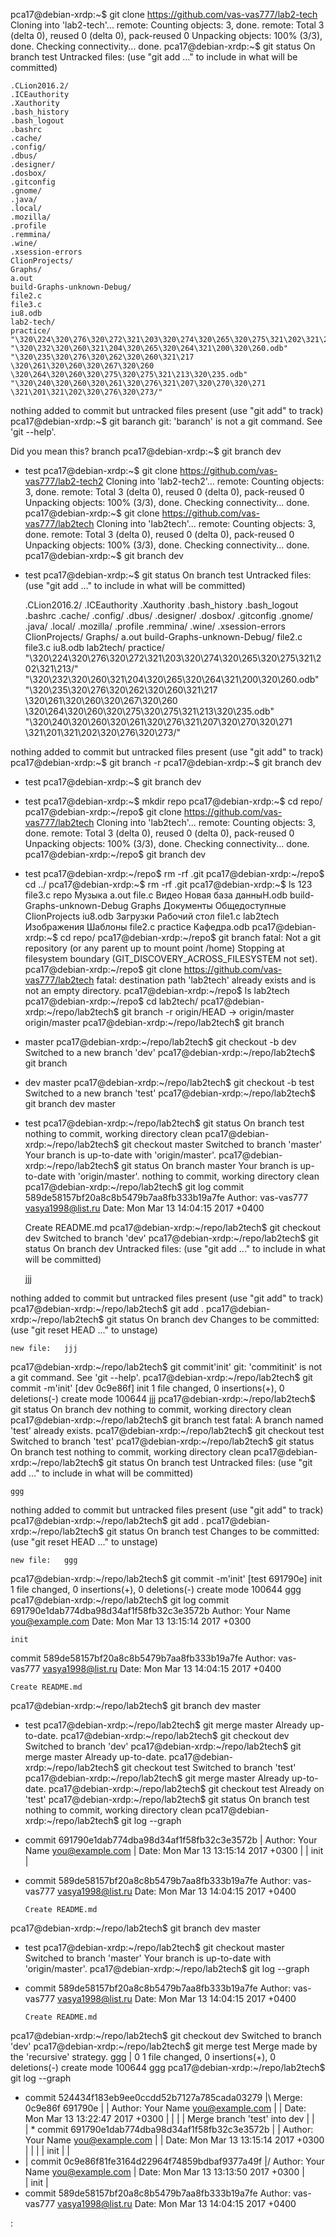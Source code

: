 pca17@debian-xrdp:~$ git clone https://github.com/vas-vas777/lab2-tech
Cloning into 'lab2-tech'...
remote: Counting objects: 3, done.
remote: Total 3 (delta 0), reused 0 (delta 0), pack-reused 0
Unpacking objects: 100% (3/3), done.
Checking connectivity... done.
pca17@debian-xrdp:~$ git status
On branch test
Untracked files:
  (use "git add <file>..." to include in what will be committed)

	.CLion2016.2/
	.ICEauthority
	.Xauthority
	.bash_history
	.bash_logout
	.bashrc
	.cache/
	.config/
	.dbus/
	.designer/
	.dosbox/
	.gitconfig
	.gnome/
	.java/
	.local/
	.mozilla/
	.profile
	.remmina/
	.wine/
	.xsession-errors
	ClionProjects/
	Graphs/
	a.out
	build-Graphs-unknown-Debug/
	file2.c
	file3.c
	iu8.odb
	lab2-tech/
	practice/
	"\320\224\320\276\320\272\321\203\320\274\320\265\320\275\321\202\321\213/"
	"\320\232\320\260\321\204\320\265\320\264\321\200\320\260.odb"
	"\320\235\320\276\320\262\320\260\321\217 \320\261\320\260\320\267\320\260 \320\264\320\260\320\275\320\275\321\213\320\235.odb"
	"\320\240\320\260\320\261\320\276\321\207\320\270\320\271 \321\201\321\202\320\276\320\273/"

nothing added to commit but untracked files present (use "git add" to track)
pca17@debian-xrdp:~$ git baranch
git: 'baranch' is not a git command. See 'git --help'.

Did you mean this?
	branch
pca17@debian-xrdp:~$ git branch
  dev
* test
pca17@debian-xrdp:~$ git clone https://github.com/vas-vas777/lab2-tech2
Cloning into 'lab2-tech2'...
remote: Counting objects: 3, done.
remote: Total 3 (delta 0), reused 0 (delta 0), pack-reused 0
Unpacking objects: 100% (3/3), done.
Checking connectivity... done.
pca17@debian-xrdp:~$ git clone https://github.com/vas-vas777/lab2tech
Cloning into 'lab2tech'...
remote: Counting objects: 3, done.
remote: Total 3 (delta 0), reused 0 (delta 0), pack-reused 0
Unpacking objects: 100% (3/3), done.
Checking connectivity... done.
pca17@debian-xrdp:~$ git branch
  dev
* test
pca17@debian-xrdp:~$ git status
On branch test
Untracked files:
  (use "git add <file>..." to include in what will be committed)

	.CLion2016.2/
	.ICEauthority
	.Xauthority
	.bash_history
	.bash_logout
	.bashrc
	.cache/
	.config/
	.dbus/
	.designer/
	.dosbox/
	.gitconfig
	.gnome/
	.java/
	.local/
	.mozilla/
	.profile
	.remmina/
	.wine/
	.xsession-errors
	ClionProjects/
	Graphs/
	a.out
	build-Graphs-unknown-Debug/
	file2.c
	file3.c
	iu8.odb
	lab2tech/
	practice/
	"\320\224\320\276\320\272\321\203\320\274\320\265\320\275\321\202\321\213/"
	"\320\232\320\260\321\204\320\265\320\264\321\200\320\260.odb"
	"\320\235\320\276\320\262\320\260\321\217 \320\261\320\260\320\267\320\260 \320\264\320\260\320\275\320\275\321\213\320\235.odb"
	"\320\240\320\260\320\261\320\276\321\207\320\270\320\271 \321\201\321\202\320\276\320\273/"

nothing added to commit but untracked files present (use "git add" to track)
pca17@debian-xrdp:~$ git branch -r
pca17@debian-xrdp:~$ git branch
  dev
* test
pca17@debian-xrdp:~$ git branch
  dev
* test
pca17@debian-xrdp:~$ mkdir repo
pca17@debian-xrdp:~$ cd repo/
pca17@debian-xrdp:~/repo$ git clone https://github.com/vas-vas777/lab2tech
Cloning into 'lab2tech'...
remote: Counting objects: 3, done.
remote: Total 3 (delta 0), reused 0 (delta 0), pack-reused 0
Unpacking objects: 100% (3/3), done.
Checking connectivity... done.
pca17@debian-xrdp:~/repo$ git branch
  dev
* test
pca17@debian-xrdp:~/repo$ rm -rf .git
pca17@debian-xrdp:~/repo$ cd ../
pca17@debian-xrdp:~$ rm -rf .git
pca17@debian-xrdp:~$ ls
123                         file3.c   repo         Музыка
a.out                       file.c    Видео        Новая база данныН.odb
build-Graphs-unknown-Debug  Graphs    Документы    Общедоступные
ClionProjects               iu8.odb   Загрузки     Рабочий стол
file1.c                     lab2tech  Изображения  Шаблоны
file2.c                     practice  Кафедра.odb
pca17@debian-xrdp:~$ cd repo/
pca17@debian-xrdp:~/repo$ git branch
fatal: Not a git repository (or any parent up to mount point /home)
Stopping at filesystem boundary (GIT_DISCOVERY_ACROSS_FILESYSTEM not set).
pca17@debian-xrdp:~/repo$ git clone https://github.com/vas-vas777/lab2tech
fatal: destination path 'lab2tech' already exists and is not an empty directory.
pca17@debian-xrdp:~/repo$ ls
lab2tech
pca17@debian-xrdp:~/repo$ cd lab2tech/
pca17@debian-xrdp:~/repo/lab2tech$ git branch -r
  origin/HEAD -> origin/master
  origin/master
pca17@debian-xrdp:~/repo/lab2tech$ git branch
* master
pca17@debian-xrdp:~/repo/lab2tech$ git checkout -b dev
Switched to a new branch 'dev'
pca17@debian-xrdp:~/repo/lab2tech$ git branch
* dev
  master
pca17@debian-xrdp:~/repo/lab2tech$ git checkout -b test
Switched to a new branch 'test'
pca17@debian-xrdp:~/repo/lab2tech$ git branch
  dev
  master
* test
pca17@debian-xrdp:~/repo/lab2tech$ git status
On branch test
nothing to commit, working directory clean
pca17@debian-xrdp:~/repo/lab2tech$ git checkout master
Switched to branch 'master'
Your branch is up-to-date with 'origin/master'.
pca17@debian-xrdp:~/repo/lab2tech$ git status
On branch master
Your branch is up-to-date with 'origin/master'.
nothing to commit, working directory clean
pca17@debian-xrdp:~/repo/lab2tech$ git log
commit 589de58157bf20a8c8b5479b7aa8fb333b19a7fe
Author: vas-vas777 <vasya1998@list.ru>
Date:   Mon Mar 13 14:04:15 2017 +0400

    Create README.md
pca17@debian-xrdp:~/repo/lab2tech$ git checkout dev
Switched to branch 'dev'
pca17@debian-xrdp:~/repo/lab2tech$ git status
On branch dev
Untracked files:
  (use "git add <file>..." to include in what will be committed)

	jjj

nothing added to commit but untracked files present (use "git add" to track)
pca17@debian-xrdp:~/repo/lab2tech$ git add .
pca17@debian-xrdp:~/repo/lab2tech$ git status
On branch dev
Changes to be committed:
  (use "git reset HEAD <file>..." to unstage)

	new file:   jjj

pca17@debian-xrdp:~/repo/lab2tech$ git commit'init'
git: 'commitinit' is not a git command. See 'git --help'.
pca17@debian-xrdp:~/repo/lab2tech$ git commit -m'init'
[dev 0c9e86f] init
 1 file changed, 0 insertions(+), 0 deletions(-)
 create mode 100644 jjj
pca17@debian-xrdp:~/repo/lab2tech$ git status
On branch dev
nothing to commit, working directory clean
pca17@debian-xrdp:~/repo/lab2tech$ git branch test
fatal: A branch named 'test' already exists.
pca17@debian-xrdp:~/repo/lab2tech$ git checkout test
Switched to branch 'test'
pca17@debian-xrdp:~/repo/lab2tech$ git status
On branch test
nothing to commit, working directory clean
pca17@debian-xrdp:~/repo/lab2tech$ git status
On branch test
Untracked files:
  (use "git add <file>..." to include in what will be committed)

	ggg

nothing added to commit but untracked files present (use "git add" to track)
pca17@debian-xrdp:~/repo/lab2tech$ git add .
pca17@debian-xrdp:~/repo/lab2tech$ git status
On branch test
Changes to be committed:
  (use "git reset HEAD <file>..." to unstage)

	new file:   ggg

pca17@debian-xrdp:~/repo/lab2tech$ git commit -m'init'
[test 691790e] init
 1 file changed, 0 insertions(+), 0 deletions(-)
 create mode 100644 ggg
pca17@debian-xrdp:~/repo/lab2tech$ git log
commit 691790e1dab774dba98d34af1f58fb32c3e3572b
Author: Your Name <you@example.com>
Date:   Mon Mar 13 13:15:14 2017 +0300

    init

commit 589de58157bf20a8c8b5479b7aa8fb333b19a7fe
Author: vas-vas777 <vasya1998@list.ru>
Date:   Mon Mar 13 14:04:15 2017 +0400

    Create README.md
pca17@debian-xrdp:~/repo/lab2tech$ git branch
  dev
  master
* test
pca17@debian-xrdp:~/repo/lab2tech$ git merge master
Already up-to-date.
pca17@debian-xrdp:~/repo/lab2tech$ git checkout dev
Switched to branch 'dev'
pca17@debian-xrdp:~/repo/lab2tech$ git merge master
Already up-to-date.
pca17@debian-xrdp:~/repo/lab2tech$ git checkout test
Switched to branch 'test'
pca17@debian-xrdp:~/repo/lab2tech$ git merge master
Already up-to-date.
pca17@debian-xrdp:~/repo/lab2tech$ git checkout test
Already on 'test'
pca17@debian-xrdp:~/repo/lab2tech$ git status
On branch test
nothing to commit, working directory clean
pca17@debian-xrdp:~/repo/lab2tech$ git log --graph
* commit 691790e1dab774dba98d34af1f58fb32c3e3572b
| Author: Your Name <you@example.com>
| Date:   Mon Mar 13 13:15:14 2017 +0300
| 
|     init
|  
* commit 589de58157bf20a8c8b5479b7aa8fb333b19a7fe
  Author: vas-vas777 <vasya1998@list.ru>
  Date:   Mon Mar 13 14:04:15 2017 +0400
  
      Create README.md
pca17@debian-xrdp:~/repo/lab2tech$ git branch
  dev
  master
* test
pca17@debian-xrdp:~/repo/lab2tech$ git checkout master
Switched to branch 'master'
Your branch is up-to-date with 'origin/master'.
pca17@debian-xrdp:~/repo/lab2tech$ git log --graph
* commit 589de58157bf20a8c8b5479b7aa8fb333b19a7fe
  Author: vas-vas777 <vasya1998@list.ru>
  Date:   Mon Mar 13 14:04:15 2017 +0400
  
      Create README.md
pca17@debian-xrdp:~/repo/lab2tech$ git checkout dev
Switched to branch 'dev'
pca17@debian-xrdp:~/repo/lab2tech$ git merge test
Merge made by the 'recursive' strategy.
 ggg | 0
 1 file changed, 0 insertions(+), 0 deletions(-)
 create mode 100644 ggg
pca17@debian-xrdp:~/repo/lab2tech$ git log --graph
*   commit 524434f183eb9ee0ccdd52b7127a785cada03279
|\  Merge: 0c9e86f 691790e
| | Author: Your Name <you@example.com>
| | Date:   Mon Mar 13 13:22:47 2017 +0300
| | 
| |     Merge branch 'test' into dev
| |   
| * commit 691790e1dab774dba98d34af1f58fb32c3e3572b
| | Author: Your Name <you@example.com>
| | Date:   Mon Mar 13 13:15:14 2017 +0300
| | 
| |     init
| |   
* | commit 0c9e86f81fe3164d22964f74859bdbaf9377a49f
|/  Author: Your Name <you@example.com>
|   Date:   Mon Mar 13 13:13:50 2017 +0300
|   
|       init
|  
* commit 589de58157bf20a8c8b5479b7aa8fb333b19a7fe
  Author: vas-vas777 <vasya1998@list.ru>
  Date:   Mon Mar 13 14:04:15 2017 +0400
  
:
